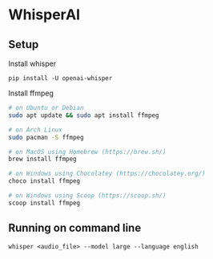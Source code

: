 # WhisperAI

## Setup
Install whisper
```
pip install -U openai-whisper
```

Install ffmpeg
```bash
# on Ubuntu or Debian
sudo apt update && sudo apt install ffmpeg

# on Arch Linux
sudo pacman -S ffmpeg

# on MacOS using Homebrew (https://brew.sh/)
brew install ffmpeg

# on Windows using Chocolatey (https://chocolatey.org/)
choco install ffmpeg

# on Windows using Scoop (https://scoop.sh/)
scoop install ffmpeg
```

## Running on command line
```
whisper <audio_file> --model large --language english 
```

